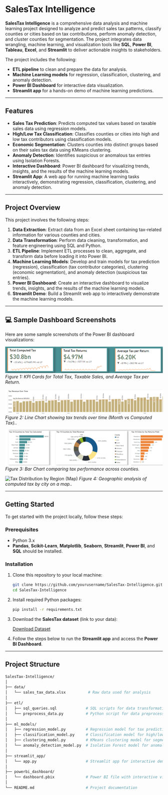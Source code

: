 # SalesTax Intelligence

**SalesTax Intelligence** is a comprehensive data analysis and machine learning project designed to analyze and predict sales tax patterns, classify counties or cities based on tax contributions, perform anomaly detection, and cluster counties for segmentation. The project integrates data wrangling, machine learning, and visualization tools like **SQL**, **Power BI**, **Tableau**, **Excel**, and **Streamlit** to deliver actionable insights to stakeholders.

The project includes the following:
- **ETL pipeline** to clean and prepare the data for analysis.
- **Machine Learning models** for regression, classification, clustering, and anomaly detection.
- **Power BI Dashboard** for interactive data visualization.
- **Streamlit app** for a hands-on demo of machine learning predictions.

---

## Features

- **Sales Tax Prediction**: Predicts computed tax values based on taxable sales data using regression models.
- **High/Low Tax Classification**: Classifies counties or cities into high and low tax contributors using classification models.
- **Economic Segmentation**: Clusters counties into distinct groups based on their sales tax data using KMeans clustering.
- **Anomaly Detection**: Identifies suspicious or anomalous tax entries using Isolation Forests.
- **Interactive Dashboard**: Power BI dashboard for visualizing trends, insights, and the results of the machine learning models.
- **Streamlit App**: A web app for running machine learning tasks interactively, demonstrating regression, classification, clustering, and anomaly detection.

---

## Project Overview

This project involves the following steps:
1. **Data Extraction**: Extract data from an Excel sheet containing tax-related information for various counties and cities.
2. **Data Transformation**: Perform data cleaning, transformation, and feature engineering using SQL and Python.
3. **ETL Pipeline**: Implement ETL processes to clean, aggregate, and transform data before loading it into Power BI.
4. **Machine Learning Models**: Develop and train models for tax prediction (regression), classification (tax contributor categories), clustering (economic segmentation), and anomaly detection (suspicious tax entries).
5. **Power BI Dashboard**: Create an interactive dashboard to visualize trends, insights, and the results of the machine learning models.
6. **Streamlit Demo**: Build a Streamlit web app to interactively demonstrate the machine learning models.

---
## 💻 Sample Dashboard Screenshots

Here are some sample screenshots of the Power BI dashboard visualizations:

![KPI Cards for Tax Insights](assets/screenshots/kpi_cards.png)
*Figure 1: KPI Cards for Total Tax, Taxable Sales, and Average Tax per Return.*

![Tax Trend Over Time](assets/screenshots/sales_trend.png)
*Figure 2: Line Chart showing tax trends over time (Month vs Computed Tax)..*

![Product (County/City) Tax Performance](assets/screenshots/product_performance.png)
*Figure 3: Bar Chart comparing tax performance across counties.*

![Tax Distribution by Region (Map)](assets/screenshots/city_sales_map.png)
*Figure 4: Geographic analysis of computed tax by city on a map..*

---

## Getting Started

To get started with the project locally, follow these steps:

### Prerequisites

- Python 3.x
- **Pandas**, **Scikit-Learn**, **Matplotlib**, **Seaborn**, **Streamlit**, **Power BI**, and **SQL** should be installed.

### Installation

1. Clone this repository to your local machine:

    ```bash
    git clone https://github.com/yourusername/SalesTax-Intelligence.git
    cd SalesTax-Intelligence
    ```

2. Install required Python packages:

    ```bash
    pip install -r requirements.txt
    ```

3. Download the **SalesTax dataset** (link to your data):

    [Download Dataset](https://link-to-dataset.com)

4. Follow the steps below to run the **Streamlit app** and access the **Power BI Dashboard**.

---

## Project Structure

```bash
SalesTax-Intelligence/
│
├── data/
│   └── sales_tax_data.xlsx          # Raw data used for analysis
│
├── etl/
│   ├── sql_queries.sql             # SQL scripts for data transformations and loading
│   └── preprocess_data.py          # Python script for data preprocessing and transformations
│
├── ml_models/
│   ├── regression_model.py         # Regression model for tax prediction
│   ├── classification_model.py     # Classification model for high/low tax classification
│   ├── clustering_model.py         # KMeans clustering model for segmentation
│   └── anomaly_detection_model.py  # Isolation Forest model for anomaly detection
│
├── streamlit_app/
│   └── app.py                      # Streamlit app for interactive demo
│
├── powerbi_dashboard/
│   └── dashboard.pbix              # Power BI file with interactive visuals
│
└── README.md                       # Project documentation



